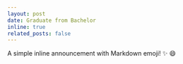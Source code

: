 ```yaml
---
layout: post
date: Graduate from Bachelor
inline: true
related_posts: false
---
```


A simple inline announcement with Markdown emoji! :sparkles: :smile:
